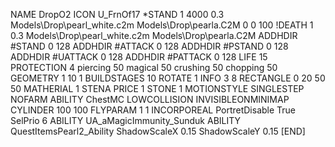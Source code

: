 NAME DropO2
ICON U_FrnOf17
*STAND  1 4000 0.3 Models\Drop\pearl_white.c2m Models\Drop\pearla.C2M 0 0 100
!DEATH  1 0.3 Models\Drop\pearl_white.c2m Models\Drop\pearla.C2M
ADDHDIR #STAND 0 128
ADDHDIR #ATTACK 0 128
ADDHDIR #PSTAND 0 128
ADDHDIR #UATTACK 0 128
ADDHDIR #PATTACK 0 128
LIFE 15
PROTECTION 4 piercing 50 magical 50 crushing 50 chopping 50
GEOMETRY 1 10 1
BUILDSTAGES 10
ROTATE 1
INFO 3 8
RECTANGLE    0 20 50 50
MATHERIAL 1 STENA
PRICE 1 STONE 1
MOTIONSTYLE SINGLESTEP
NOFARM
ABILITY ChestMC
LOWCOLLISION
INVISIBLEONMINIMAP
CYLINDER 100 100
FLYPARAM 1 1
INCORPOREAL
PortretDisable True
SelPrio 6
ABILITY	UA_aMagicImmunity_Sunduk
ABILITY QuestItemsPearl2_Ability
ShadowScaleX 0.15
ShadowScaleY 0.15
[END]
